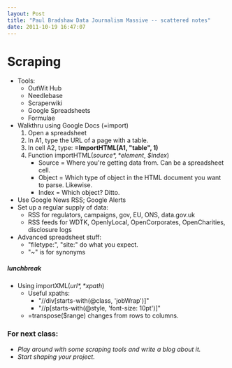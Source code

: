 ```yaml
---
layout: Post
title: "Paul Bradshaw Data Journalism Massive -- scattered notes"
date: 2011-10-19 16:47:07
---
```


# Scraping
+ Tools:
    + OutWit Hub
    + Needlebase
    + Scraperwiki
    + Google Spreadsheets
    + Formulae
+ Walkthru using Google Docs (=import)
    1. Open a spreadsheet
    2. In A1, type the URL of a page with a table.
    3. In cell A2, type: **=ImportHTML(A1, "table", 1)**
    4. Function importHTML(*$source*, *$element*, *$index*)
        + Source = Where you're getting data from. Can be a spreadsheet cell.
        + Object = Which type of object in the HTML document you want to parse. Likewise.
        + Index = Which object? Ditto.
+ Use Google News RSS; Google Alerts
+ Set up a regular supply of data:
    + RSS for regulators, campaigns, gov, EU, ONS, data.gov.uk
    + RSS feeds for WDTK, OpenlyLocal, OpenCorporates, OpenCharities, disclosure logs
+ Advanced spreadsheet stuff:
    + "filetype:", "site:" do what you expect.
    + "~" is for synonyms
##### lunchbreak

+ Using importXML(*$url*, *$xpath*)
    + Useful xpaths:
        + "//div[starts-with(@class, 'jobWrap')]"
        + "//p[starts-with(@style, 'font-size: 10pt')]"
    + =transpose($range) changes from rows to columns.

### For next class:
+ *Play around with some scraping tools and write a blog about it.*
+ *Start shaping your project.* 